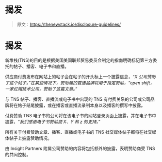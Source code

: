 # 揭发

> 原文：<https://thenewstack.io/disclosure-guidelines/>

# 揭发

新堆栈(TNS)的目的是根据美国美国联邦贸易委员会制定的指南明确标记第三方委托的帖子、播客、电子书和直播。

供应商付费发布在网站上的帖子会在帖子的开头标上一个披露信息，*“X 公司赞助了这个帖子。”*在某些情况下，赞助商的首选品牌将用于指定赞助，*“open shift，一家红帽技术公司，赞助了这篇文章。”*

与 TNS 帖子、播客、直播流或电子书中出现的 TNS 有付费关系的公司或公司品牌将在帖子结尾披露，或在播客或直播流录制本身以及播客的撰写中披露。

付费赞助 TNS 电子书的公司将在该电子书的网站登录页面上披露，并在电子书中披露，“*我们感谢电子书赞助商 X、Y 和 z 的支持。*”

所有关于付费赞助文章、播客、直播或电子书的 TNS 社交媒体帖子都将在社交媒体帖子上披露赞助情况。

由 Insight Partners 附属公司赞助的内容将包括额外的披露，表明赞助商受 TNS 的共同控制。